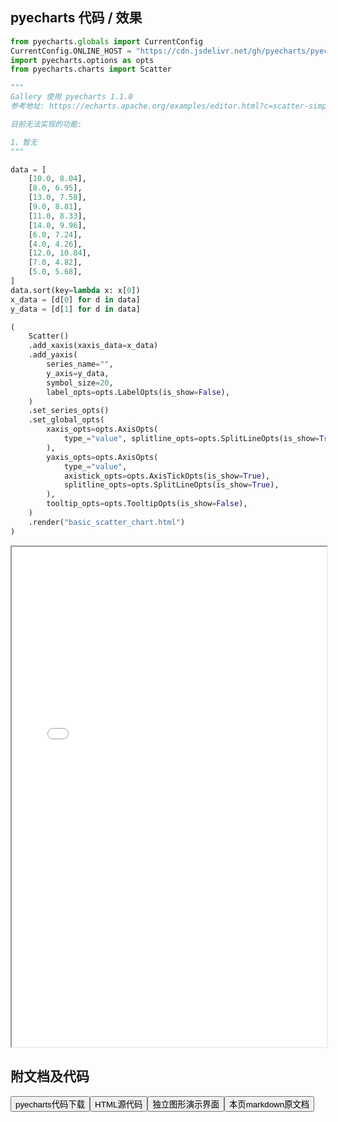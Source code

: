 
## pyecharts 代码 / 效果

```python
from pyecharts.globals import CurrentConfig
CurrentConfig.ONLINE_HOST = "https://cdn.jsdelivr.net/gh/pyecharts/pyecharts-assets@latest/assets/"
import pyecharts.options as opts
from pyecharts.charts import Scatter

"""
Gallery 使用 pyecharts 1.1.0
参考地址: https://echarts.apache.org/examples/editor.html?c=scatter-simple

目前无法实现的功能:

1、暂无
"""

data = [
    [10.0, 8.04],
    [8.0, 6.95],
    [13.0, 7.58],
    [9.0, 8.81],
    [11.0, 8.33],
    [14.0, 9.96],
    [6.0, 7.24],
    [4.0, 4.26],
    [12.0, 10.84],
    [7.0, 4.82],
    [5.0, 5.68],
]
data.sort(key=lambda x: x[0])
x_data = [d[0] for d in data]
y_data = [d[1] for d in data]

(
    Scatter()
    .add_xaxis(xaxis_data=x_data)
    .add_yaxis(
        series_name="",
        y_axis=y_data,
        symbol_size=20,
        label_opts=opts.LabelOpts(is_show=False),
    )
    .set_series_opts()
    .set_global_opts(
        xaxis_opts=opts.AxisOpts(
            type_="value", splitline_opts=opts.SplitLineOpts(is_show=True)
        ),
        yaxis_opts=opts.AxisOpts(
            type_="value",
            axistick_opts=opts.AxisTickOpts(is_show=True),
            splitline_opts=opts.SplitLineOpts(is_show=True),
        ),
        tooltip_opts=opts.TooltipOpts(is_show=False),
    )
    .render("basic_scatter_chart.html")
)
```

<iframe width="100%" height="800px" src="/pyecharts/Scatter/basic_scatter_chart.html"></iframe>

## 附文档及代码

<a href="https://cdn.jsdelivr.net/gh/wfy-belief/python/docs/pyecharts/Scatter/basic_scatter_chart.py"><button class="mybutton">pyecharts代码下载</button></a><a href="https://cdn.jsdelivr.net/gh/wfy-belief/python/docs/pyecharts/Scatter/basic_scatter_chart.html"><button class="mybutton">HTML源代码</button></a><a href="https://python.wfyblog.cn/pyecharts/Scatter/basic_scatter_chart.html"><button class="mybutton">独立图形演示界面</button></a><a href="https://cdn.jsdelivr.net/gh/wfy-belief/python/docs/pyecharts/Scatter/basic_scatter_chart.md"><button class="mybutton">本页markdown原文档</button></a>